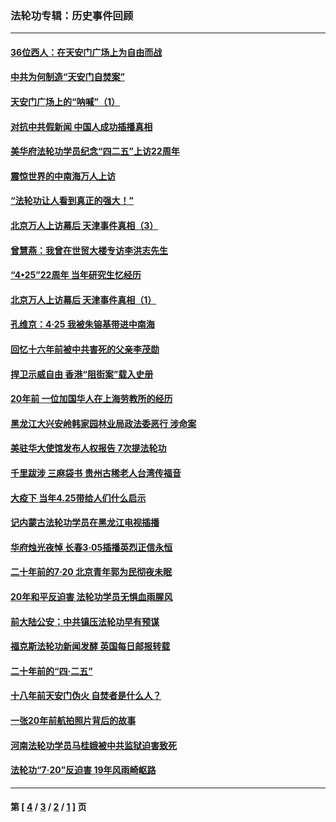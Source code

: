 ### 法轮功专辑：历史事件回顾
---
#### [36位西人：在天安门广场上为自由而战](../../pages/nf5793/n13390029.md?02260430) 
#### [中共为何制造“天安门自焚案”](../../pages/nf5793/n13183270.md?02260430) 
#### [天安门广场上的“呐喊”（1）](../../pages/nf5793/n13105277.md?02260430) 
#### [对抗中共假新闻 中国人成功插播真相](../../pages/nf5793/n12910618.md?02260430) 
#### [美华府法轮功学员纪念“四二五”上访22周年](../../pages/nf5793/n12904445.md?02260430) 
#### [震惊世界的中南海万人上访](../../pages/nf5793/n12903976.md?02260430) 
#### [“法轮功让人看到真正的强大！”](../../pages/nf5793/n12903195.md?02260430) 
#### [北京万人上访幕后 天津事件真相（3）](../../pages/nf5793/n12902807.md?02260430) 
#### [曾慧燕：我曾在世贸大楼专访李洪志先生](../../pages/nf5793/n12898729.md?02260430) 
#### [“4•25”22周年 当年研究生忆经历](../../pages/nf5793/n12894152.md?02260430) 
#### [北京万人上访幕后 天津事件真相（1）](../../pages/nf5793/n12885174.md?02260430) 
#### [孔维京：4·25 我被朱镕基带进中南海](../../pages/nf5793/n12864987.md?02260430) 
#### [回忆十六年前被中共害死的父亲李茂勋](../../pages/nf5793/n12880270.md?02260430) 
#### [捍卫示威自由 香港“阻街案”载入史册](../../pages/nf5793/n12811245.md?02260430) 
#### [20年前 一位加国华人在上海劳教所的经历](../../pages/nf5793/n12707932.md?02260430) 
#### [黑龙江大兴安岭韩家园林业局政法委恶行 涉命案](../../pages/nf5793/n12622815.md?02260430) 
#### [美驻华大使馆发布人权报告 7次提法轮功](../../pages/nf5793/n12520541.md?02260430) 
#### [千里跋涉 三麻袋书 贵州古稀老人台湾传福音](../../pages/nf5793/n12198750.md?02260430) 
#### [大疫下 当年4.25带给人们什么启示](../../pages/nf5793/n12058565.md?02260430) 
#### [记内蒙古法轮功学员在黑龙江电视插播](../../pages/nf5793/n11699194.md?02260430) 
#### [华府烛光夜悼 长春3·05插播英烈正信永恒](../../pages/nf5793/n11397432.md?02260430) 
#### [二十年前的7·20 北京青年郭为民彻夜未眠](../../pages/nf5793/n11354195.md?02260430) 
#### [20年和平反迫害 法轮功学员无惧血雨腥风](../../pages/nf5793/n11348279.md?02260430) 
#### [前大陆公安：中共镇压法轮功早有预谋](../../pages/nf5793/n11352168.md?02260430) 
#### [福克斯法轮功新闻发酵  英国每日邮报转载](../../pages/nf5793/n11285952.md?02260430) 
#### [二十年前的“四·二五”](../../pages/nf5793/n11207639.md?02260430) 
#### [十八年前天安门伪火 自焚者是什么人？](../../pages/nf5793/n10996556.md?02260430) 
#### [一张20年前航拍照片背后的故事](../../pages/nf5793/n10693797.md?02260430) 
#### [河南法轮功学员马桂娥被中共监狱迫害致死](../../pages/nf5793/n10684974.md?02260430) 
#### [法轮功“7‧20”反迫害 19年风雨崎岖路](../../pages/nf5793/n10570834.md?02260430) 

---
#### 第 [ [4](./4.md?02260430) / [3](./3.md?02260430) / [2](./2.md?02260430) / [1](./1.md?02260430) ] 页
